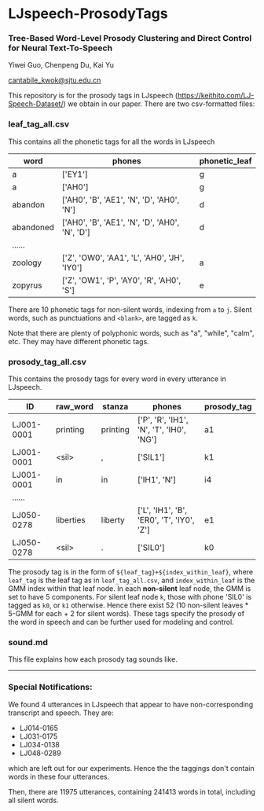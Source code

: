 # LJspeech-ProsodyTags

### **Tree-Based Word-Level Prosody Clustering and Direct Control for Neural Text-To-Speech**

Yiwei Guo, Chenpeng Du, Kai Yu

cantabile_kwok@sjtu.edu.cn



This repository is for the prosody tags in LJspeech (https://keithito.com/LJ-Speech-Dataset/) we obtain in our paper. There are two csv-formatted files:

### leaf_tag_all.csv

This contains all the phonetic tags for all the words in LJspeech

| word      | phones                                          | phonetic_leaf |
| --------- | ----------------------------------------------- | ------------- |
| a         | ['EY1']                                         | g             |
| a         | ['AH0']                                         | g             |
| abandon   | ['AH0', 'B', 'AE1',  'N', 'D', 'AH0', 'N']      | d             |
| abandoned | ['AH0', 'B', 'AE1',  'N', 'D', 'AH0', 'N', 'D'] | d             |
| ......    |                                                 |               |
| zoology   | ['Z', 'OW0', 'AA1',  'L', 'AH0', 'JH', 'IY0']   | a             |
| zopyrus   | ['Z', 'OW1', 'P',  'AY0', 'R', 'AH0', 'S']      | e             |

There are 10 phonetic tags for non-silent words, indexing from `a` to `j`. Silent words, such as punctuations and `<blank>`, are tagged as `k`.  

Note that there are plenty of polyphonic words, such as "a", "while", "calm", etc. They may have different phonetic tags.

### prosody_tag_all.csv

This contains the prosody tags for every word in every utterance in LJspeech.

| ID         | raw_word  | stanza   | phones                                     | prosody_tag |
| ---------- | --------- | -------- | ------------------------------------------ | ----------- |
| LJ001-0001 | printing  | printing | ['P', 'R', 'IH1',  'N', 'T', 'IH0', 'NG']  | a1          |
| LJ001-0001 | \<sil\>   | ,        | ['SIL1']                                   | k1          |
| LJ001-0001 | in        | in       | ['IH1', 'N']                               | i4          |
| ......     |           |          |                                            |             |
| LJ050-0278 | liberties | liberty  | ['L', 'IH1', 'B',  'ER0', 'T', 'IY0', 'Z'] | e1          |
| LJ050-0278 | \<sil\>   | .        | ['SIL0']                                   | k0          |

The prosody tag is in the form of `${leaf_tag}+${index_within_leaf}`, where `leaf_tag` is the leaf tag as in `leaf_tag_all.csv`, and `index_within_leaf` is the GMM index within that leaf node. In each **non-silent** leaf node, the GMM is set to have 5 components. For silent leaf node `k`, those with phone 'SIL0' is tagged as `k0`, or `k1` otherwise. Hence there exist 52 (10 non-silent leaves \* 5-GMM for each + 2 for silent words). These tags specify the prosody of the word in speech and can be further used for modeling and control.

### sound.md

This file explains how each prosody tag sounds like.

---

### Special Notifications:

We found 4 utterances in LJspeech that appear to have non-corresponding transcript and speech. They are:

* LJ014-0165
* LJ031-0175
* LJ034-0138
* LJ048-0289

which are left out for our experiments. Hence the the taggings don't contain words in these four utterances.

Then, there are 11975 utterances, containing 241413 words in total, including all silent words.

